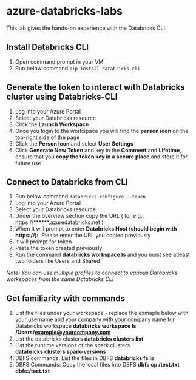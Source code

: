 # azure-databricks-labs
This lab gives the hands-on experience with the Databricks CLI.

## Install Databricks CLI

1. Open command prompt in your VM
2. Run below command
    `pip install databricks-cli`

## Generate the token to interact with Databricks cluster using Databricks-CLI

1. Log into your Azure Portal 
2. Select your Databricks resource 
3. Click the **Launch Workspace**
4. Once you login to the workspace you will find the **person icon** on the top-right side of the page
5. Click the  **Person Icon** and select **User Settings**
6. Click **Generate New Token** and key in the **Comment** and **Lifetime**, ensure that you **copy the token key in a secure place** and store it for future use

## Connect to Databricks from CLI

1. Run below command
    ` databricks configure --token `
2. Log into your Azure Portal 
3. Select your Databricks resource
4. Under the overview section copy the URL ( for e.g., https://******.azuredatabricks.net )
5. When it will prompt to enter **Databricks Host (should begin with https://):**, Please enter the URL you copied previously
6. It will prompt for token
7. Paste the token created previously
8. Run the command **databricks workspace ls** and you must see atleast two folders like Users and Shared

*Note: You can use multiple profiles to connect to various Databricks workspaces from the same Databricks CLI*

## Get familiarity with commands

1. List the files under your workspace - replace the exmaple below with your username and your company with your company name for Databricks workspace
    **databricks workspace ls /Users/example@yourcompany.com**
2. List the databricks clusters
    **databricks clusters list**
3. List the runtime versions of the spark clusters    
    **databricks clusters spark-versions**
4. DBFS commands: List the files in DBFS
    **databricks fs ls**
5. DBFS Commands: Copy the local files into DBFS
    **dbfs cp <Path to Local file>/test.txt dbfs:/test.txt**


